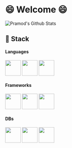 <p align="center">
<h1>😄 Welcome 😄</h1>
<img align="center" src="https://github-readme-stats.vercel.app/api?username=edualb&&show_icons=true&theme=dracula" alt="Pramod's Github Stats">
</p>  

## 🔋 Stack

#### Languages
<code><a href="https://golang.org" target="_blank"><img height="50" src="https://www.vectorlogo.zone/logos/golang/golang-icon.svg"></a></code>
<code><a href="https://www.java.com/en/" target="_blank"><img height="50" src="https://www.vectorlogo.zone/logos/java/java-icon.svg"></a></code>
<code><a href="https://www.typescriptlang.org" target="_blank"><img height="50" src="https://www.vectorlogo.zone/logos/typescriptlang/typescriptlang-icon.svg"></a></code>

#### Frameworks
<code><a href="https://www.typescriptlang.org" target="_blank"><img height="50" src="https://www.vectorlogo.zone/logos/angular/angular-icon.svg"></a></code>
<code><a href="https://www.linux.org/" target="_blank"><img height="50" src="https://www.vectorlogo.zone/logos/nestjs/nestjs-icon.svg"></a></code>
<code><a href="https://www.linux.org/" target="_blank"><img height="50" src="https://www.vectorlogo.zone/logos/springio/springio-icon.svg"></a></code>

#### DBs
<code><a href="https://www.linux.org/" target="_blank"><img height="50" src="https://www.vectorlogo.zone/logos/mongodb/mongodb-icon.svg"></a></code>
<code><a href="https://www.linux.org/" target="_blank"><img height="50" src="https://www.vectorlogo.zone/logos/mysql/mysql-icon.svg"></a></code>
<code><a href="https://www.linux.org/" target="_blank"><img height="50" src="https://www.vectorlogo.zone/logos/oracle/oracle-icon.svg"></a></code>
<br/><br/>


<!--
**edualb/edualb** is a ✨ _special_ ✨ repository because its `README.md` (this file) appears on your GitHub profile.

Here are some ideas to get you started:

- 🔭 I’m currently working on ...
- 🌱 I’m currently learning ...
- 👯 I’m looking to collaborate on ...
- 🤔 I’m looking for help with ...
- 💬 Ask me about ...
- 📫 How to reach me: ...
- 😄 Pronouns: ...
- ⚡ Fun fact: ...
-->
